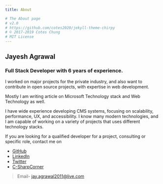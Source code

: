```yaml
---
title: About

# The About page
# v2.0
# https://github.com/cotes2020/jekyll-theme-chirpy
# © 2017-2019 Cotes Chung
# MIT License
---
```

## Jayesh Agrawal
### Full Stack Developer with 6 years of experience.
I worked on major projects for the private industry, and also want to contribute in open source projects, with expertise in web development.

Mostly I am writing article on Microsoft Technology stack and Web Technology as well.

I have wide experience developing CMS systems, focusing on scalability, performance, UX, and accessibility. I know many modern technologies, and I am capable of working on a variety of projects that uses different technology stacks.

If you are looking for a qualified developer for a project, consulting or specific role, contact me on

- [GitHub](https://github.com/JayeshAgrawal)
- [LinkedIn](https://www.linkedin.com/in/jayeshagrawal001/)
- [Twitter](https://twitter.com/JayeshAgrawal01)
- [C-SharpCorner](https://www.c-sharpcorner.com/members/jayesh-agrawal3)

> Email- jay.agrawal2011@live.com